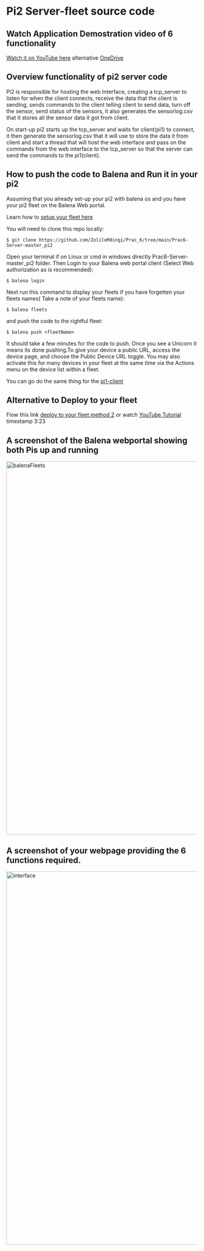 # Pi2 Server-fleet source code

## Watch Application Demostration video of 6 functionality
[Watch it on YouTube here] alternative [OneDrive]

## Overview functionality of pi2 server code
Pi2 is responsible for hosting the web Interface, creating a tcp_server to listen for when the client connects, receive the data that the client is sending, sends commands to the client telling client to send data, turn off the sensor, send status of the sensors, it also generates the sensorlog.csv that it stores all the sensor data it got from client.

On start-up pi2 starts up the tcp_server and waits for client(pi1) to connect, it then generate the sensorlog.csv that it will use to store the data it from client and start a thread that will host the web interface and pass on the commands from the web interface to the tcp_server so that the server can send the commands to the pi1(client).

## How to push the code to Balena and Run it in your pi2
Assuming that you already set-up your pi2 with balena os and you have your pi2 fleet on the Balena Web portal.

Learn how to [setup your fleet here]

You will need to clone this repo locally:
```
$ git clone https://github.com/ZolileMdingi/Prac_6/tree/main/Prac6-Server-master_pi2
```
Open your terminal if on Linux or cmd in windows directly Prac6-Server-master_pi2 folder.
Then Login to your Balena web portal client (Select Web authorization as is recommended):
```
$ balena login
```
Next run this command to display your fleets if you have forgetten your fleets names( Take a note of your fleets name):
```
$ balena fleets
```
and push the code to the rightful fleet:
```
$ balena push <fleetName>
```
It should take a few minutes for the code to push. Once you see a Unicorn it means its done pushing.To give your device a public URL, access the device page, and choose the Public Device URL toggle. You may also activate this for many devices in your fleet at the same time via the Actions menu on the device list within a fleet.

You can go do the same thing for the [pi1-client]

## Alternative to Deploy to your fleet
Flow this link [deploy to your fleet method 2] or watch [YouTube Tutorial] timestamp 3:23

## A screenshot of the Balena webportal showing both Pis up and running
<img width="980" alt="balenaFleets" src="https://user-images.githubusercontent.com/62191335/142738862-e085f408-1ec0-4578-b132-668454324121.PNG">

## A screenshot of your webpage providing the 6 functions required.
<img width="980" alt="interface" src="https://user-images.githubusercontent.com/62191335/142739212-04cae348-b0a0-44e8-a694-496df2472d5b.PNG">


[pi1-client]:https://github.com/ZolileMdingi/Prac_6/tree/main/Prac6-master_pi1
[deploy to your fleet method 2]:https://www.balena.io/docs/learn/deploy/deployment/#:~:text=You%20can%20find%20the%20fleet,run%20git%20push%20balena%20master%20.
[YouTube Tutorial]:https://youtu.be/Tm4N5GcJRLI
[setup your fleet here]:https://youtu.be/Tm4N5GcJRLI

[Watch it on YouTube here]:https://youtu.be/HTdSyrU7SBQ
[OneDrive]:https://uctcloud-my.sharepoint.com/:v:/g/personal/mdnave001_myuct_ac_za/EWj5S8mYaG5NjAJC8wN7KokBREjG6kPqu2is6rZBHVAOpQ
